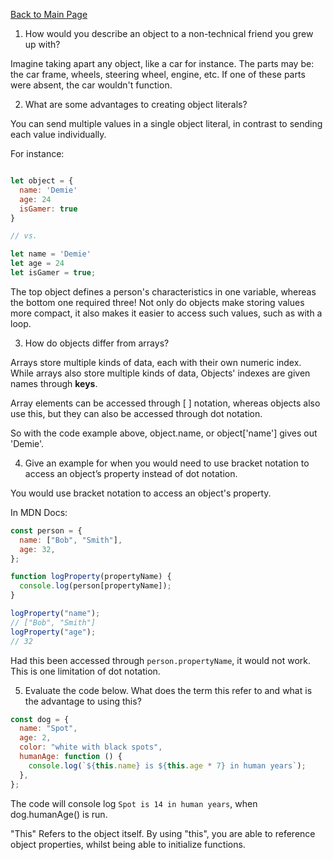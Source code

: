 [Back to Main Page](https://roguestar112.github.io/reading-notes/)

1. How would you describe an object to a non-technical friend you grew up with?

Imagine taking apart any object, like a car for instance. The parts may be: the car frame, wheels, steering wheel, engine, etc. If one of these parts were absent, the car wouldn't function.

2. What are some advantages to creating object literals?

You can send multiple values in a single object literal, in contrast to sending each value individually.

For instance:

```js

let object = {
  name: 'Demie'
  age: 24
  isGamer: true
}

// vs.

let name = 'Demie'
let age = 24
let isGamer = true;

```

The top object defines a person's characteristics in one variable, whereas the bottom one required three!
Not only do objects make storing values more compact, it also makes it easier to access such values, such as with a loop.

3. How do objects differ from arrays?

Arrays store multiple kinds of data, each with their own numeric index. While arrays also store multiple kinds of data, Objects' indexes are given names through **keys**.

Array elements can be accessed through [ ] notation, whereas objects also use this, but they can also be accessed through dot notation.

So with the code example above, object.name, or object['name'] gives out 'Demie'.

4. Give an example for when you would need to use bracket notation to access an object’s property instead of dot notation.

You would use bracket notation to access an object's property.

In MDN Docs:

```js
const person = {
  name: ["Bob", "Smith"],
  age: 32,
};

function logProperty(propertyName) {
  console.log(person[propertyName]);
}

logProperty("name");
// ["Bob", "Smith"]
logProperty("age");
// 32
```

Had this been accessed through `person.propertyName`, it would not work. This is one limitation of dot notation.

5. Evaluate the code below. What does the term this refer to and what is the advantage to using this?

```js
const dog = {
  name: "Spot",
  age: 2,
  color: "white with black spots",
  humanAge: function () {
    console.log(`${this.name} is ${this.age * 7} in human years`);
  },
};
```

The code will console log
`Spot is 14 in human years`,
when dog.humanAge() is run.

"This" Refers to the object itself. By using "this", you are able to reference object properties, whilst being able to initialize functions.
